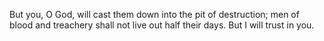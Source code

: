 But you, O God, will cast them down into the pit of destruction; men of blood and treachery shall not live out half their days. But I will trust in you.
